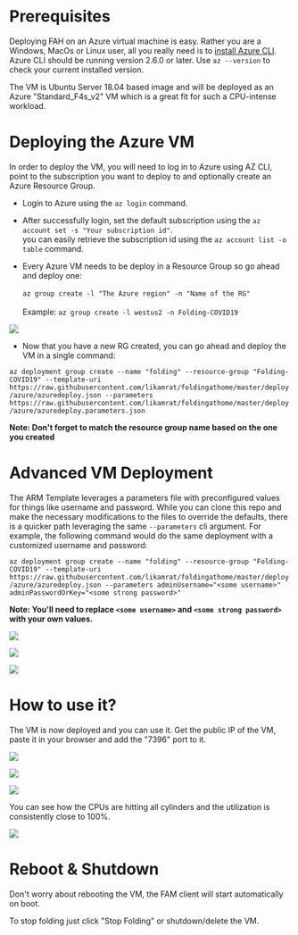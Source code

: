 # Prerequisites

Deploying FAH on an Azure virtual machine is easy. Rather you are a Windows, MacOs or Linux user, all you really need is to [install Azure CLI](https://docs.microsoft.com/en-us/cli/azure/install-azure-cli?view=azure-cli-latest). Azure CLI should be running version 2.6.0 or later. Use ```az --version``` to check your current installed version.

The VM is Ubuntu Server 18.04 based image and will be deployed as an Azure "Standard_F4s_v2" VM which is a great fit for such a CPU-intense workload. 

# Deploying the Azure VM

In order to deploy the VM, you will need to log in to Azure using AZ CLI, point to the subscription you want to deploy to and optionally create an Azure Resource Group.

* Login to Azure using the ```az login``` command.

* After successfully login, set the default subscription using the ```az account set -s "Your subscription id"```.<br> you can easily retrieve the subscription id using the ```az account list -o table``` command. 

* Every Azure VM needs to be deploy in a Resource Group so go ahead and deploy one: <br>   
```az group create -l "The Azure region" -n "Name of the RG"``` <br>   
Example: ```az group create -l westus2 -n Folding-COVID19```

![](../img/Azure/rg_01.png)

* Now that you have a new RG created, you can go ahead and deploy the VM in a single command: <br>

```az deployment group create --name "folding" --resource-group "Folding-COVID19" --template-uri https://raw.githubusercontent.com/likamrat/foldingathome/master/deploy/azure/azuredeploy.json --parameters https://raw.githubusercontent.com/likamrat/foldingathome/master/deploy/azure/azuredeploy.parameters.json```

**Note: Don't forget to match the resource group name based on the one you created**

# Advanced VM Deployment

The ARM Template leverages a parameters file with preconfigured values for things like username and password.   While you can clone this repo and make the necessary modifications to the files to override the defaults, there is a quicker path leveraging the same ```--parameters``` cli argument.  For example, the following command would do the same deployment with a customized username and password:

```az deployment group create --name "folding" --resource-group "Folding-COVID19" --template-uri https://raw.githubusercontent.com/likamrat/foldingathome/master/deploy/azure/azuredeploy.json --parameters adminUsername="<some username>" adminPasswordOrKey="<some strong password>" ```

**Note:  You'll need to replace ```<some username>``` and ```<some strong password>``` with your own values.**

![](../img/Azure/az_01.png)

![](../img/Azure/az_02.png)

![](../img/Azure/az_03.png)

# How to use it?

The VM is now deployed and you can use it. Get the public IP of the VM, paste it in your browser and add the "7396" port to it. 

![](../img/Azure/deployed_01.png)

![](../img/Azure/deployed_02.png)

![](../img/Azure/deployed_03.png)

You can see how the CPUs are hitting all cylinders and the utilization is consistently close to 100%. 

![](../img/Azure/perf_01.png)

# Reboot & Shutdown

Don't worry about rebooting the VM, the FAM client will start automatically on boot. 

To stop folding just click "Stop Folding" or shutdown/delete the VM. 
